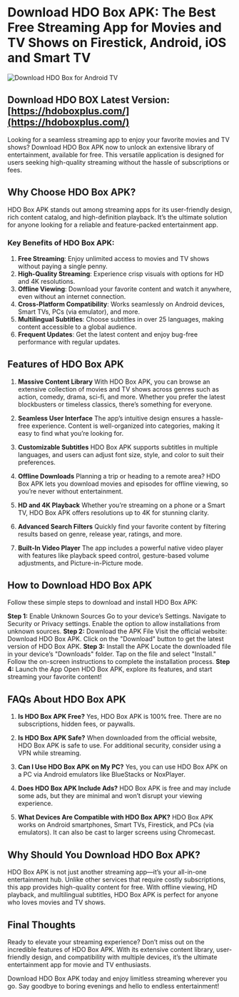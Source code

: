 # Download HDO Box APK: The Best Free Streaming App for Movies and TV Shows on Firestick, Android, iOS and Smart TV

![Download HDO Box for Android TV](https://github.com/user-attachments/assets/3eb36435-83f8-46e5-a240-11dbefed36b1)

## **Download HDO BOX Latest Version**: [https://hdoboxplus.com/](https://hdoboxplus.com/)

Looking for a seamless streaming app to enjoy your favorite movies and TV shows? Download HDO Box APK now to unlock an extensive library of entertainment, available for free. This versatile application is designed for users seeking high-quality streaming without the hassle of subscriptions or fees.

## Why Choose HDO Box APK?
HDO Box APK stands out among streaming apps for its user-friendly design, rich content catalog, and high-definition playback. It’s the ultimate solution for anyone looking for a reliable and feature-packed entertainment app.

### Key Benefits of HDO Box APK:
1. **Free Streaming**: Enjoy unlimited access to movies and TV shows without paying a single penny.
2. **High-Quality Streaming**: Experience crisp visuals with options for HD and 4K resolutions.
3. **Offline Viewing**: Download your favorite content and watch it anywhere, even without an internet connection.
4. **Cross-Platform Compatibility**: Works seamlessly on Android devices, Smart TVs, PCs (via emulator), and more.
5. **Multilingual Subtitles**: Choose subtitles in over 25 languages, making content accessible to a global audience.
6. **Frequent Updates**: Get the latest content and enjoy bug-free performance with regular updates.
## Features of HDO Box APK
1. **Massive Content Library**
With HDO Box APK, you can browse an extensive collection of movies and TV shows across genres such as action, comedy, drama, sci-fi, and more. Whether you prefer the latest blockbusters or timeless classics, there’s something for everyone.

2. **Seamless User Interface**
The app’s intuitive design ensures a hassle-free experience. Content is well-organized into categories, making it easy to find what you’re looking for.

3. **Customizable Subtitles**
HDO Box APK supports subtitles in multiple languages, and users can adjust font size, style, and color to suit their preferences.

4. **Offline Downloads**
Planning a trip or heading to a remote area? HDO Box APK lets you download movies and episodes for offline viewing, so you’re never without entertainment.

5. **HD and 4K Playback**
Whether you’re streaming on a phone or a Smart TV, HDO Box APK offers resolutions up to 4K for stunning clarity.

6. **Advanced Search Filters**
Quickly find your favorite content by filtering results based on genre, release year, ratings, and more.

7. **Built-In Video Player**
The app includes a powerful native video player with features like playback speed control, gesture-based volume adjustments, and Picture-in-Picture mode.

## How to Download HDO Box APK
Follow these simple steps to download and install HDO Box APK:

**Step 1:** Enable Unknown Sources
Go to your device’s Settings.
Navigate to Security or Privacy settings.
Enable the option to allow installations from unknown sources.
**Step 2:** Download the APK File
Visit the official website: Download HDO Box APK.
Click on the "Download" button to get the latest version of HDO Box APK.
**Step 3:** Install the APK
Locate the downloaded file in your device’s "Downloads" folder.
Tap on the file and select "Install."
Follow the on-screen instructions to complete the installation process.
**Step 4:** Launch the App
Open HDO Box APK, explore its features, and start streaming your favorite content!
## FAQs About HDO Box APK
1. **Is HDO Box APK Free?**
Yes, HDO Box APK is 100% free. There are no subscriptions, hidden fees, or paywalls.

2. **Is HDO Box APK Safe?**
When downloaded from the official website, HDO Box APK is safe to use. For additional security, consider using a VPN while streaming.

3. **Can I Use HDO Box APK on My PC?**
Yes, you can use HDO Box APK on a PC via Android emulators like BlueStacks or NoxPlayer.

4. **Does HDO Box APK Include Ads?**
HDO Box APK is free and may include some ads, but they are minimal and won’t disrupt your viewing experience.

5. **What Devices Are Compatible with HDO Box APK?**
HDO Box APK works on Android smartphones, Smart TVs, Firestick, and PCs (via emulators). It can also be cast to larger screens using Chromecast.

## Why Should You Download HDO Box APK?
HDO Box APK is not just another streaming app—it’s your all-in-one entertainment hub. Unlike other services that require costly subscriptions, this app provides high-quality content for free. With offline viewing, HD playback, and multilingual subtitles, HDO Box APK is perfect for anyone who loves movies and TV shows.

## Final Thoughts
Ready to elevate your streaming experience? Don’t miss out on the incredible features of HDO Box APK. With its extensive content library, user-friendly design, and compatibility with multiple devices, it’s the ultimate entertainment app for movie and TV enthusiasts.

Download HDO Box APK today and enjoy limitless streaming wherever you go. Say goodbye to boring evenings and hello to endless entertainment!
